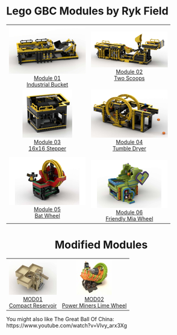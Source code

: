 <a name="README"></a>
# Lego GBC Modules by Ryk Field
<center>

<table border=0>
<tr border=0>
<td align='center'>
<a href="https://github.com/rykfield/REF01-Industrial-Bucket#README">
<img width=204 height=128 src="https://raw.githubusercontent.com/rykfield/REF01-Industrial-Bucket/master/Industrial%20Bucket.jpg">
<BR>Module 01<BR>Industrial Bucket</a>
<td align='center'>
<a href="https://github.com/rykfield/REF02-Two-Scoops#README">
<img width=204 height=95 src="https://github.com/rykfield/REF02-Two-Scoops/raw/master/Two%20Scoops%20-%20Banner%20Render%20(Small).jpg">
<BR>Module 02<BR>Two Scoops</a>
</td>
</tr>

<tr border=0>
<td align='center'>
<a href="https://github.com/rykfield/REF03-16x16-Stepper#README">
<img width=132 height=128 src="https://raw.githubusercontent.com/rykfield/REF03-16x16-Stepper/master/REF03%20-%2016x16%20Stepper.jpg">
<BR>Module 03<BR>16x16 Stepper</a>
</td>
<td align='center'>
<a href="https://github.com/rykfield/REF04-Tumble-Dryer#README">
<img width=204 height=128 src="https://raw.githubusercontent.com/rykfield/REF04-Tumble-Dryer/master/Tumble%20Dryer.jpg">
<BR>Module 04<BR>Tumble Dryer</a>
</td>
</tr>

<tr border=0>
<td align='center'>
<a href="https://github.com/rykfield/REF05-Bat-Wheel#README">
<img width=204 height=128 src="https://raw.githubusercontent.com/rykfield/REF05-Bat-Wheel/master/204_128.png">
<BR>Module 05<BR>Bat Wheel</a>
</td>
<td align='center'><br>
<a href="https://github.com/rykfield/REF06-Friendly-Mia-Wheel#README">
<img width=204 height=128 src="https://raw.githubusercontent.com/rykfield/REF06-Friendly-Mia-Wheel/master/Mia-Wheel-41358-Entry_204_128.png">
<BR>Module 06<BR>Friendly Mia Wheel</a>
</td>
</tr>
</table>

<P>
<H1>Modified Modules</H1>

<table border=0>
<tr border=0>

<td align='center'>
<a href="https://github.com/rykfield/MOD01-Compact-Reservoir#README">
<img width=127 height=95 src="https://github.com/rykfield/MOD01-Compact-Reservoir/raw/master/MOD01%20-%20Compact%20Reservoir%20(Small).jpg">
<BR>MOD01<BR>Compact Reservoir</a>
</td>

<td align='center'>
<a href="https://github.com/rykfield/MOD02-Lime-Wheel#README">
<img width=93 height=95 src="https://github.com/rykfield/MOD02-Lime-Wheel/raw/master/MOD02%20-%20Power%20Miners%20-%20Lime%20Wheel%20(Small).jpg">
<BR>MOD02<BR>Power Miners Lime Wheel</a>
</td>

</tr>

</td>
</tr>
</table>


</center>

<P>You might also like The Great Ball Of China: https://www.youtube.com/watch?v=Vlvy_arx3Xg
</centre>